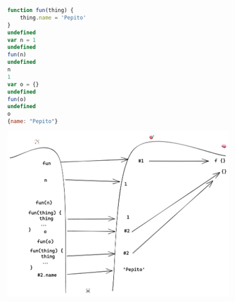 ```js
function fun(thing) {
    thing.name = 'Pepito'
}
undefined
var n = 1
undefined
fun(n)
undefined
n
1
var o = {}
undefined
fun(o)
undefined
o
{name: "Pepito"}
```

![](./function-param-by-ref.png)